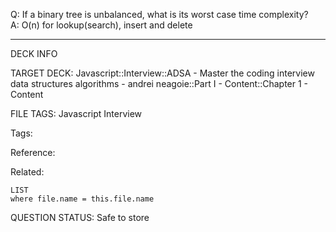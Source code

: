 Q: If a binary tree is unbalanced, what is its worst case time complexity?  
A: O(n) for lookup(search), insert and delete
<!--ID: 1690376046477-->

---

DECK INFO

TARGET DECK: Javascript::Interview::ADSA - Master the coding interview data structures algorithms - andrei neagoie::Part I - Content::Chapter 1 - Content

FILE TAGS: Javascript Interview

Tags:

Reference:

Related:

```dataview
LIST
where file.name = this.file.name
```

QUESTION STATUS: Safe to store